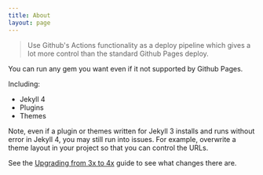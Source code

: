 ```yaml
---
title: About
layout: page
---
```


> Use Github's Actions functionality as a deploy pipeline which gives a lot more control than the standard Github Pages deploy.

You can run any gem you want even if it not supported by Github Pages.

Including:

- Jekyll 4
- Plugins
- Themes

Note, even if a plugin or themes written for Jekyll 3 installs and runs without error in Jekyll 4, you may still run into issues. For example, overwrite a theme layout in your project so that you can control the URLs.

See the [Upgrading from 3x to 4x](https://jekyllrb.com/docs/upgrading/3-to-4/) guide to see what changes there are.
